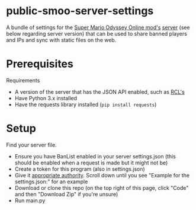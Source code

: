 # public-smoo-server-settings
A bundle of settings for the [Super Mario Odyssey Online mod's](https://github.com/CraftyBoss/SuperMarioOdysseyOnline) [server](https://github.com/Sanae6/SmoOnlineServer) (see below regarding server version) that can be used to share banned players and IPs and sync with static files on the web.

# Prerequisites

Requirements
- A version of the server that has the JSON API enabled, such as [RCL's](https://github.com/Istador/SmoOnlineServer/tree/1.0.5-rcl.3)
- Have Python 3.x installed
- Have the requests library installed (`pip install requests`)

# Setup

Find your server file.
- Ensure you have BanList enabled in your server settings.json (this should be enabled when a request is made but it might not be)
- Create a token for this program (also in settings.json)
- Give it [appropriate authority](https://github.com/Istador/SmoOnlineServer/blob/1.0.5-rcl.3/Server/JsonApi/README.md). Scroll down until you see "Example for the settings.json:" for an example
- Download or clone this repo (on the top right of this page, click "Code" and then "Download Zip" if you're unsure)
- Run main.py
